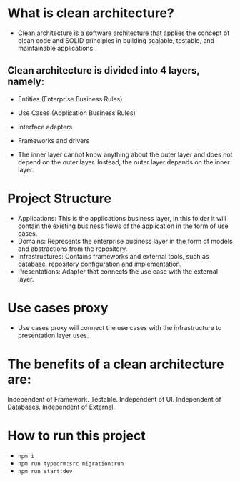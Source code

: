 # What is clean architecture?

- Clean architecture is a software architecture that applies the concept of clean code and SOLID principles in building scalable, testable, and maintainable applications.

## Clean architecture is divided into 4 layers, namely:

- Entities (Enterprise Business Rules)
- Use Cases (Application Business Rules)
- Interface adapters
- Frameworks and drivers

- The inner layer cannot know anything about the outer layer and does not depend on the outer layer. Instead, the outer layer depends on the inner layer.

# Project Structure

- Applications: This is the applications business layer, in this folder it will contain the existing business flows of the application in the form of use cases.
- Domains: Represents the enterprise business layer in the form of models and abstractions from the repository.
- Infrastructures: Contains frameworks and external tools, such as database, repository configuration and implementation.
- Presentations: Adapter that connects the use case with the external layer.

# Use cases proxy

- Use cases proxy will connect the use cases with the infrastructure to presentation layer uses.

# The benefits of a clean architecture are:

Independent of Framework.
Testable.
Independent of UI.
Independent of Databases.
Independent of External.

# How to run this project

- `npm i`
- `npm run typeorm:src migration:run`
- `npm run start:dev`
